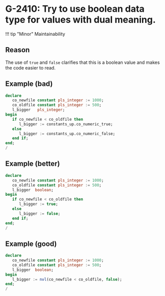 # G-2410: Try to use boolean data type for values with dual meaning.

!!! tip "Minor"
    Maintainability

## Reason

The use of `true` and `false` clarifies that this is a boolean value and makes the code easier to read.

## Example (bad)

``` sql
declare
   co_newfile constant pls_integer := 1000;
   co_oldfile constant pls_integer := 500;
   l_bigger   pls_integer;
begin
   if co_newfile < co_oldfile then
      l_bigger := constants_up.co_numeric_true;
   else
      l_bigger := constants_up.co_numeric_false;
   end if;
end;
/
```

## Example (better)

``` sql
declare
   co_newfile constant pls_integer := 1000;
   co_oldfile constant pls_integer := 500;
   l_bigger  boolean;
begin
   if co_newfile < co_oldfile then
      l_bigger := true;
   else
      l_bigger := false;
   end if;
end;
/
```

## Example (good)

``` sql
declare
   co_newfile constant pls_integer := 1000;
   co_oldfile constant pls_integer := 500;
   l_bigger  boolean;
begin
   l_bigger := nvl(co_newfile < co_oldfile, false);
end;
/

```